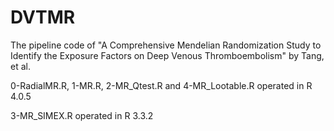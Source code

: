 # DVTMR
The pipeline code of "A Comprehensive Mendelian Randomization Study to Identify the Exposure Factors on Deep Venous Thromboembolism" by Tang, et al.

0-RadialMR.R, 1-MR.R, 2-MR_Qtest.R and 4-MR_Lootable.R operated in R 4.0.5

3-MR_SIMEX.R operated in R 3.3.2

